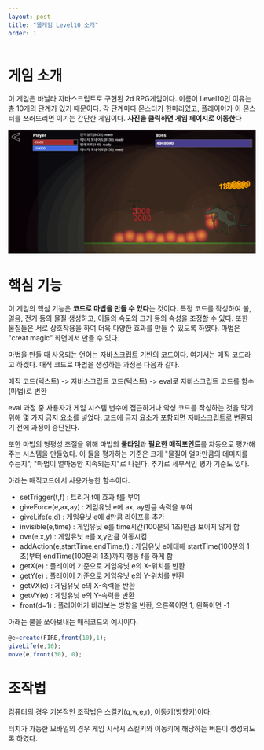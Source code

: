 ```yaml
---
layout: post
title: "웹게임 Level10 소개"
order: 1
---
```

# 게임 소개

이 게임은 바닐라 자바스크립트로 구현된 2d RPG게임이다. 이름이 Level10인 이유는 총 10개의 단계가 있기 때문이다. 각 단계마다 몬스터가 한마리있고, 플레이어가 이 몬스터를 쓰러뜨리면 이기는 간단한 게임이다. **사진을 클릭하면 게임 페이지로 이동한다**

[![image](https://github.com/ijun17/Level10/blob/master/resource/readme/fight%20monster.png?raw=true)](https://ijun17.github.io/Level10/)

# 핵심 기능

이 게임의 핵심 기능은 **코드로 마법을 만들 수 있다**는 것이다. 특정 코드를 작성하여 불, 얼음, 전기 등의 물질 생성하고, 이들의 속도와 크기 등의 속성을 조정할 수 있다. 또한 물질들은 서로 상호작용을 하여 더욱 다양한 효과를 만들 수 있도록 하였다. 마법은 "creat magic" 화면에서 만들 수 있다.

마법을 만들 때 사용되는 언어는 자바스크립트 기반의 코드이다. 여기서는 매직 코드라고 하겠다. 매직 코드로 마법을 생성하는 과정은 다음과 같다.

매직 코드(텍스트) -> 자바스크립트 코드(텍스트) -> eval로 자바스크립트 코드를 함수(마법)로 변환 

eval 과정 중 사용자가 게임 시스템 변수에 접근하거나 악성 코드를 작성하는 것을 막기위해 몇 가지 금지 요소를 넣었다. 코드에 금지 요소가 포함되면 자바스크립트로 변환되기 전에 과정이 중단된다.

또한 마법의 형평성 조절을 위해 마법의 **쿨타임**과 **필요한 매직포인트**를 자동으로 평가해주는 시스템을 만들었다. 이 둘을 평가하는 기준은 크게 "물질이 얼마만큼의 데미지를 주는지", "마법이 얼마동안 지속되는지"로 나뉜다. 추가로 세부적인 평가 기준도 있다.

아래는 매직코드에서 사용가능한 함수이다.

* setTrigger(t,f) : 트리거 t에 효과 f를 부여
* giveForce(e,ax,ay) : 게임유닛 e에 ax, ay만큼 속력을 부여
* giveLife(e,d) : 게임유닛 e에 d만큼 라이프를 추가
* invisible(e,time) : 게임유닛 e를 time시간(100분의 1초)만큼 보이지 않게 함
* ove(e,x,y) : 게임유닛 e를 x,y만큼 이동시킴
* addAction(e,startTime,endTime,f) : 게임유닛 e에대해 startTime(100분의 1초)부터 endTime(100분의 1초)까지 행동 f를 하게 함
* getX(e) : 플레이어 기준으로 게임유닛 e의 X-위치를 반환 
* getY(e) : 플레이어 기준으로 게임유닛 e의 Y-위치를 반환 
* getVX(e) : 게임유닛 e의 X-속력을 반환
* getVY(e) : 게임유닛 e의 Y-속력을 반환
* front(d=1) : 플레이어가 바라보는 방향을 반환, 오른쪽이면 1, 왼쪽이면 -1

아래는 불을 쏘아보내는 매직코드의 예시이다.

```js
@e=create(FIRE,front(10),1);
giveLife(e,10);
move(e,front(30), 0);
```

# 조작법

컴퓨터의 경우 기본적인 조작법은 스킬키(q,w,e,r), 이동키(방향키)이다.

터치가 가능한 모바일의 경우 게임 시작시 스킬키와 이동키에 해당하는 버튼이 생성되도록 하였다. 